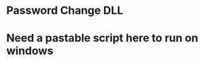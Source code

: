 <!-- TITLE: Ccdc Windows -->
<!-- SUBTITLE: A quick summary of Ccdc Windows -->

# Password Change DLL
# Need a pastable script here to run on windows
